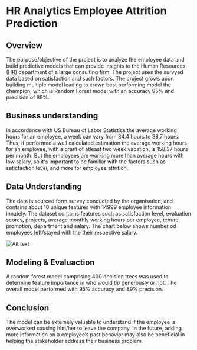 # HR Analytics Employee Attrition Prediction

## Overview
The purpose/objective of the project is to analyze the employee data and build predictive models that can provide insights to the Human Resources (HR) department of a large consulting firm. The project uses the survyed data based on satisfaction and such factors. The project grows upon building multiple model leading to crown best performing model the champion, which is Random Forest model with an accuracy 95% and precision of 89%.

## Business understanding
In accordance with US Bureau of Labor Statistics the average working hours for an employee, a week can vary from 34.4 hours to 38.7 hours. Thus, if performed a well calculated estimation the average working hours for an employee, with a grant of atleast two week vacation, is 158.37 hours per month. But the employees are working more than average hours with low salary, so it's important to be familiar with the factors such as saticfaction level, and more for employee attrition.

## Data Understanding
The data is sourced form survey conducted by the organisation, and contains about 
10 unique features with 14999 employee information innately. The dataset contains features such as satisfaction level, evaluation scores, projects, average monthly working hours per employee, tenure, promotion, department and salary.
The chart below shows number od employees left/stayed with the their respective salary. 

![Alt text](<![Employee Attrition](Images/employee-attrition-bar.png)>)

## Modeling & Evaluaction
A random forest model comprising 400 decision trees was used to determine feature importance in who would tip generously or not. The overall model performed with 95% accuracy and 89% precision. 

## Conclusion
The model can be extemely valuable to understand if the employee is overworked causing him/her to leave the company. In the future, adding more information on a employee’s past behavior may also be beneficial in helping the stakeholder address their business problem. 
